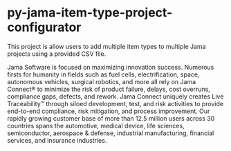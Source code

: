 # py-jama-item-type-project-configurator

This project is allow users to add multiple item types to multiple Jama projects using a provided CSV file.

Jama Software is focused on maximizing innovation success. Numerous firsts for humanity in fields such as fuel cells, electrification, space, autonomous vehicles, surgical robotics, and more all rely on Jama Connect® to minimize the risk of product failure, delays, cost overruns, compliance gaps, defects, and rework. Jama Connect uniquely creates Live Traceability™ through siloed development, test, and risk activities to provide end-to-end compliance, risk mitigation, and process improvement. Our rapidly growing customer base of more than 12.5 million users across 30 countries spans the automotive, medical device, life sciences, semiconductor, aerospace & defense, industrial manufacturing, financial services, and insurance industries.

